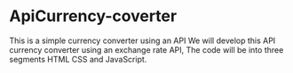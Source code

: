 # ApiCurrency-coverter
This is a simple currency converter using an API
We will develop this API currency converter using an exchange rate API,
The code will be into three segments
HTML
CSS and
JavaScript.
